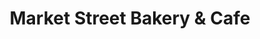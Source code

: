 ---
title: "Market Street Bakery & Cafe"
url: /chehalis/market-street-bakery-and-cafe/
shop: bakery
---